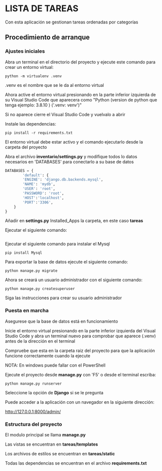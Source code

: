 # LISTA DE TAREAS
Con esta aplicación se gestionan tareas ordenadas por categorías
## Procedimiento de arranque

### Ajustes iniciales
Abra un terminal en el directorio del proyecto y ejecute este comando para crear un entorno virtual:
```
python -m virtualenv .venv
```
.venv es el nombre que se le da al entorno virtual

Ahora active el entorno virtual presionando en la parte inferior izquierda de su Visual Studio Code que aparecera como "Python (version de python que tenga ejemplo: 3.8.10 ) ('.venv: venv')"

Si no aparece cierre el Visual Studio Code y vuelvalo a abrir

Instale las dependencias:
```
pip install -r requirements.txt
```
El entorno virtual debe estar activo y el comando ejecutarlo desde la carpeta del proyecto

Abra el archivo **inventario/settings.py** y modifique todos lo datos necesarios en  'DATABASES' para conectarlo a su base de datos
```python
DATABASES = {
        'default': {
		'ENGINE': 'django.db.backends.mysql',
		'NAME': 'mydb',
		'USER': 'root',
		'PASSWORD': 'root',
		'HOST':'localhost',
		'PORT':'3306',
    }
}
```
Añadir en **settings.py** Installed_Apps la carpeta, en este caso **tareas**


Ejecutar el siguiente comando:
``` 

```
Ejecutar el siguiente comando para instalar 
el Mysql
```
pip install Mysql
```

Para exportar la base de datos ejecute el siguiente comando:
```
python manage.py migrate
```

Ahora se creará un usuario administrador con el siguiente comando:
```
python manage.py createsuperuser
```
Siga las instrucciones para crear su usuario administrador
### Puesta en marcha
Asegurese que la base de datos está en funcionamiento

Inicie el entorno virtual presionando en la parte inferior izquierda del Visual Studio Code y abra un terminal nuevo para comprobar que aparece (.venv) antes de la dirección en el terminal

Compruebe que esta en la carpeta raiz del proyecto para que la aplicación funcione correctamente cuando la ejecute

NOTA: En windows puede fallar con el PowerShell

Ejecute el proyecto desde **manage.py** con 'F5' o desde el terminal escriba:
```
python manage.py runserver
```
Seleccione la opción de **Django** si se le pregunta

Puede acceder a la aplicación con un navegador en la siguiente dirección:

http://127.0.0.1:8000/admin/

### Estructura del proyecto

El modulo principal se llama **manage.py**

Las vistas se encuentran en **tareas/templates**

Los archivos de estilos se encuentran en **tareas/static**

Todas las dependencias se encuentran en el archivo **requirements.txt**